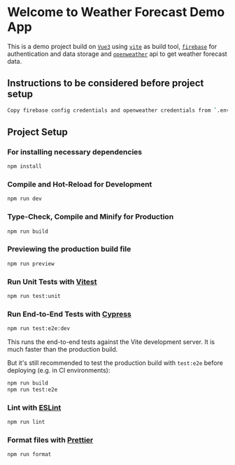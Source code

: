 # Welcome to Weather Forecast Demo App

This is a demo project build on [`Vue3`](https://vuejs.org/) using [`vite`](https://vitejs.dev/) as build tool, [`firebase`](https://firebase.google.com/) for authentication and data storage and [`openweather`](https://openweathermap.org/api) api to get weather forecast data.

## Instructions to be considered before project setup

```sh
Copy firebase config credentials and openweather credentials from `.env.sample` file and create seperate `.env` file for this particular instance. Have a look at `.env.sample` for detail.
```

## Project Setup

### For installing necessary dependencies

```sh
npm install
```

### Compile and Hot-Reload for Development

```sh
npm run dev
```

### Type-Check, Compile and Minify for Production

```sh
npm run build
```

### Previewing the production build file

```sh
npm run preview
```

### Run Unit Tests with [Vitest](https://vitest.dev/)

```sh
npm run test:unit
```

### Run End-to-End Tests with [Cypress](https://www.cypress.io/)

```sh
npm run test:e2e:dev
```

This runs the end-to-end tests against the Vite development server.
It is much faster than the production build.

But it's still recommended to test the production build with `test:e2e` before deploying (e.g. in CI environments):

```sh
npm run build
npm run test:e2e
```

### Lint with [ESLint](https://eslint.org/)

```sh
npm run lint
```

### Format files with [Prettier](https://prettier.io/)

```sh
npm run format
```
